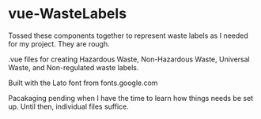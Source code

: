 # vue-WasteLabels
Tossed these components together to represent waste labels as I needed for my project. They are rough.

.vue files for creating Hazardous Waste, Non-Hazardous Waste, Universal Waste, and Non-regulated waste labels.

Built with the Lato font from fonts.google.com

Pacakaging pending when I have the time to learn how things needs be set up. Until then, individual files suffice.
